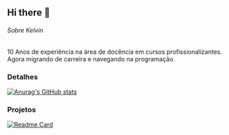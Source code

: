 ## Hi there 👋

###### Sobre Kelvin

10 Anos de experiência na área de docência em cursos profissionalizantes. Agora migrando de carreira e navegando na programação. 

### Detalhes

[![Anurag's GitHub stats](https://github-readme-stats.vercel.app/api?username=kelvindutra3012&show_icons=true&theme=dark)](https://github.com/anuraghazra/github-readme-stats)

### Projetos

[![Readme Card](https://github-readme-stats.vercel.app/api/pin/?username=kelvindutra3012&repo=projetopet&theme=dark)](https://github.com/anuraghazra/github-readme-stats)
